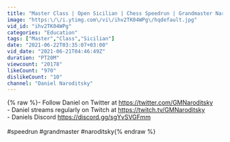 ```yaml
---
title: "Master Class | Open Sicilian | Chess Speedrun | Grandmaster Naroditsky"
image: "https:\/\/i.ytimg.com\/vi\/ihv2TK04WPg\/hqdefault.jpg"
vid_id: "ihv2TK04WPg"
categories: "Education"
tags: ["Master","Class","Sicilian"]
date: "2021-06-22T03:35:07+03:00"
vid_date: "2021-06-21T04:46:49Z"
duration: "PT20M"
viewcount: "20178"
likeCount: "970"
dislikeCount: "10"
channel: "Daniel Naroditsky"
---
```

{% raw %}- Follow Daniel on Twitter at <a rel="nofollow" target="blank" href="https://twitter.com/GMNaroditsky">https://twitter.com/GMNaroditsky</a><br />- Daniel streams regularly on Twitch at <a rel="nofollow" target="blank" href="https://twitch.tv/GMNaroditsky">https://twitch.tv/GMNaroditsky</a><br />- Daniels Discord <a rel="nofollow" target="blank" href="https://discord.gg/sgYvSVGFmm">https://discord.gg/sgYvSVGFmm</a><br /><br />#speedrun #grandmaster #naroditsky{% endraw %}
